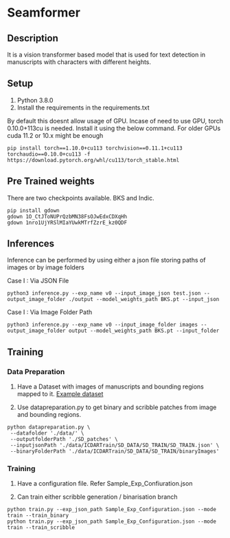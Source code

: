 # Seamformer 

## Description

It is a vision transformer based model that is used for text detection in manuscripts with characters with different heights. 


## Setup
1) Python  3.8.0
2) Install the requirements in the requirements.txt

By default this doesnt allow usage of GPU. Incase of need to use GPU, torch 0.10.0+113cu is needed. Install it using the below command. For older GPUs cuda 11.2 or 10.x might be enough

```
pip install torch==1.10.0+cu113 torchvision==0.11.1+cu113 torchaudio==0.10.0+cu113 -f https://download.pytorch.org/whl/cu113/torch_stable.html
```

## Pre Trained weights

There are two checkpoints available. BKS and Indic. 

```
pip install gdown 
gdown 1O_CtJToNUPrQzbMN38FsOJwEdxCDXqHh
gdown 1nro1UjYRSlMIaYUwkMTrfZzrE_kz0QDF
```

## Inferences

Inference can be performed by using either a json file storing paths of images or by image folders

Case I : Via JSON File
```
python3 inference.py --exp_name v0 --input_image_json test.json --output_image_folder ./output --model_weights_path BKS.pt --input_json
```

Case I : Via Image Folder Path
```
python3 inference.py --exp_name v0 --input_image_folder images --output_image_folder output --model_weights_path BKS.pt --input_folder
```

## Training

### Data Preparation

1) Have a Dataset with images of manuscripts and bounding regions mapped to it. [Example dataset](https://drive.google.com/file/d/1bYqKGPeqZ0XpFJS6d9X8rKk078ESTUHn/view?usp=sharing)

2)  Use datapreparation.py to get binary and scribble patches from image and bounding regions. 
```
python datapreparation.py \
 --datafolder './data/' \
 --outputfolderPath './SD_patches' \
 --inputjsonPath './data/ICDARTrain/SD_DATA/SD_TRAIN/SD_TRAIN.json' \
 --binaryFolderPath './data/ICDARTrain/SD_DATA/SD_TRAIN/binaryImages'
 ```

### Training

1) Have a configuration file. Refer Sample_Exp_Confiuration.json

2) Can train either scribble generation / binarisation branch

```
python train.py --exp_json_path Sample_Exp_Configuration.json --mode train --train_binary
python train.py --exp_json_path Sample_Exp_Configuration.json --mode train --train_scribble
```
